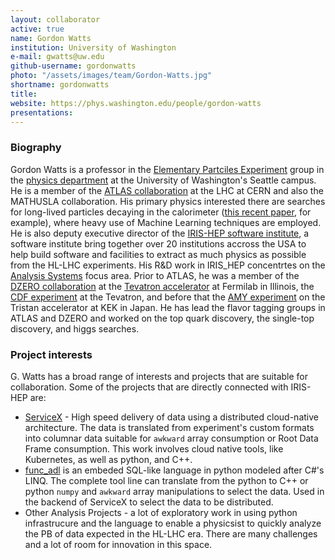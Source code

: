 ```yaml
---
layout: collaborator
active: true
name: Gordon Watts
institution: University of Washington
e-mail: gwatts@uw.edu
github-username: gordonwatts
photo: "/assets/images/team/Gordon-Watts.jpg"
shortname: gordonwatts
title: 
website: https://phys.washington.edu/people/gordon-watts
presentations:
---
```


### Biography

Gordon Watts is a professor in the [Elementary Partciles Experiment](https://phys.washington.edu/epe-atlas-experiment) group in the [physics department](https://phys.washington.edu/) at the University of Washington's Seattle campus. He is a member of the [ATLAS collaboration](https://atlas.cern/) at the LHC at CERN and also the MATHUSLA collaboration. His primary physics interested there are searches for long-lived particles decaying in the calorimeter ([this recent paper](https://atlas.web.cern.ch/Atlas/GROUPS/PHYSICS/PAPERS/EXOT-2019-23/), for example), where heavy use of Machine Learning techniques are employed. He is also deputy executive director of the [IRIS-HEP software institute](https://iris-hep.org), a software institute bring together over 20 institutions accross the USA to help build software and facilities to extract as much physics as possible from the HL-LHC experiments. His R&D work in IRIS_HEP concentrtes on the [Analysis Systems](https://iris-hep.org/as.html) focus area.
Prior to ATLAS, he was a member of the [DZERO collaboration](https://www.fnal.gov/pub/tevatron/experiments/dzero.html) at the [Tevatron accelerator](https://fnal.gov/pub/tevatron/tevatron-accelerator.html) at Fermilab in Illinois, the [CDF experiment](https://cdf.fnal.gov/) at the Tevatron, and before that the [AMY experiment](https://en.wikipedia.org/wiki/AMY_(scientific_instrument)) on the Tristan accelerator at KEK in Japan. He has lead the flavor tagging groups in ATLAS and DZERO and worked on the top quark discovery, the single-top discovery, and higgs searches.

### Project interests

G. Watts has a broad range of interests and projects that are suitable for collaboration. Some of the projects that are directly connected with IRIS-HEP are:

* [ServiceX](https://iris-hep.org/projects/servicex.html) - High speed delivery of data using a distributed cloud-native architecture. The data is translated from experiment's custom formats into columnar data suitable for `awkward` array consumption or Root Data Frame consumption. This work involves cloud native tools, like Kubernetes, as well as python, and C++.
* [func_adl](https://iris-hep.org/projects/func-adl.html) is an embeded SQL-like language in python modeled after C#'s LINQ. The complete tool line can translate from the python to C++ or python `numpy` and `awkward` array manipulations to select the data. Used in the backend of ServiceX to select the data to be distributed.
*  Other Analysis Projects - a lot of exploratory work in using python infrastrucure and the language to enable a physicsist to quickly analyze the PB of data expected in the HL-LHC era. There are many challenges and a lot of room for innovation in this space. 
